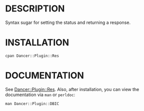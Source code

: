 # DESCRIPTION

Syntax sugar for setting the status and returning a response.

# INSTALLATION

    cpan Dancer::Plugin::Res

# DOCUMENTATION

See [Dancer::Plugin::Res](https://metacpan.org/module/Dancer::Plugin::Res).
Also, after installation, you can view the documentation via `man` or `perldoc`:

    man Dancer::Plugin::DBIC
